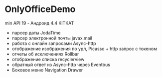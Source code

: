 # OnlyOfficeDemo

min API 19 - Андроид 4.4 KITKAT 

- парсер даты JodaTime
- парсер электронной почты javax.mail
- работа с онлайн запросами Async-http
- отображение изображения по урл, Picasso + http запрос с токеном
- отчеты об исключениях Rollbar
- отображение списка recyclerview
- обратный ответ из Async-http через Eventbus
- Боковое меню Navigation Drawer
